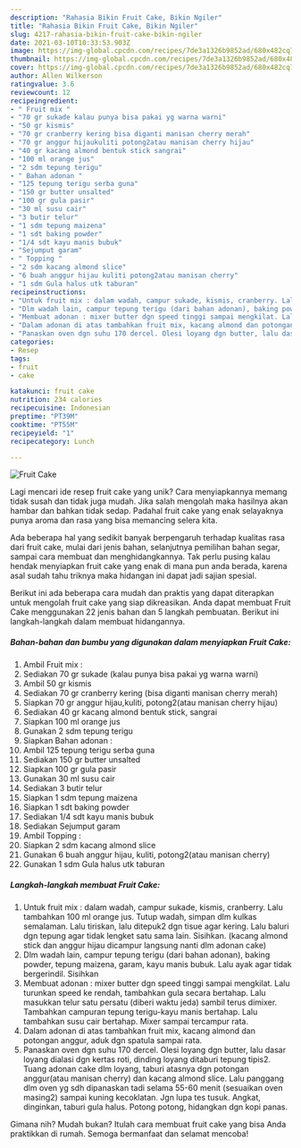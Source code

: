 ```yaml
---
description: "Rahasia Bikin Fruit Cake, Bikin Ngiler"
title: "Rahasia Bikin Fruit Cake, Bikin Ngiler"
slug: 4217-rahasia-bikin-fruit-cake-bikin-ngiler
date: 2021-03-10T10:33:53.903Z
image: https://img-global.cpcdn.com/recipes/7de3a1326b9852ad/680x482cq70/fruit-cake-foto-resep-utama.jpg
thumbnail: https://img-global.cpcdn.com/recipes/7de3a1326b9852ad/680x482cq70/fruit-cake-foto-resep-utama.jpg
cover: https://img-global.cpcdn.com/recipes/7de3a1326b9852ad/680x482cq70/fruit-cake-foto-resep-utama.jpg
author: Allen Wilkerson
ratingvalue: 3.6
reviewcount: 12
recipeingredient:
- " Fruit mix "
- "70 gr sukade kalau punya bisa pakai yg warna warni"
- "50 gr kismis"
- "70 gr cranberry kering bisa diganti manisan cherry merah"
- "70 gr anggur hijaukuliti potong2atau manisan cherry hijau"
- "40 gr kacang almond bentuk stick sangrai"
- "100 ml orange jus"
- "2 sdm tepung terigu"
- " Bahan adonan "
- "125 tepung terigu serba guna"
- "150 gr butter unsalted"
- "100 gr gula pasir"
- "30 ml susu cair"
- "3 butir telur"
- "1 sdm tepung maizena"
- "1 sdt baking powder"
- "1/4 sdt kayu manis bubuk"
- "Sejumput garam"
- " Topping "
- "2 sdm kacang almond slice"
- "6 buah anggur hijau kuliti potong2atau manisan cherry"
- "1 sdm Gula halus utk taburan"
recipeinstructions:
- "Untuk fruit mix : dalam wadah, campur sukade, kismis, cranberry. Lalu tambahkan 100 ml orange jus. Tutup wadah, simpan dlm kulkas semalaman. Lalu tiriskan, lalu ditepuk2 dgn tisue agar kering. Lalu baluri dgn tepung agar tidak lengket satu sama lain. Sisihkan. (kacang almond stick dan anggur hijau dicampur langsung nanti dlm adonan cake)"
- "Dlm wadah lain, campur tepung terigu (dari bahan adonan), baking powder, tepung maizena, garam, kayu manis bubuk. Lalu ayak agar tidak bergerindil. Sisihkan"
- "Membuat adonan : mixer butter dgn speed tinggi sampai mengkilat. Lalu turunkan speed ke rendah, tambahkan gula secara bertahap. Lalu masukkan telur satu persatu (diberi waktu jeda) sambil terus dimixer. Tambahkan campuran tepung terigu-kayu manis bertahap. Lalu tambahkan susu cair bertahap. Mixer sampai tercampur rata."
- "Dalam adonan di atas tambahkan fruit mix, kacang almond dan potongan anggur, aduk dgn spatula sampai rata."
- "Panaskan oven dgn suhu 170 dercel. Olesi loyang dgn butter, lalu dasar loyang dialasi dgn kertas roti, dinding loyang ditaburi tepung tipis2. Tuang adonan cake dlm loyang, taburi atasnya dgn potongan anggur(atau manisan cherry) dan kacang almond slice. Lalu panggang dlm oven yg sdh dipanaskan tadi selama 55-60 menit (sesuaikan oven masing2) sampai kuning kecoklatan. Jgn lupa tes tusuk. Angkat, dinginkan, taburi gula halus. Potong potong, hidangkan dgn kopi panas."
categories:
- Resep
tags:
- fruit
- cake

katakunci: fruit cake 
nutrition: 234 calories
recipecuisine: Indonesian
preptime: "PT39M"
cooktime: "PT55M"
recipeyield: "1"
recipecategory: Lunch

---
```



![Fruit Cake](https://img-global.cpcdn.com/recipes/7de3a1326b9852ad/680x482cq70/fruit-cake-foto-resep-utama.jpg)

Lagi mencari ide resep fruit cake yang unik? Cara menyiapkannya memang tidak susah dan tidak juga mudah. Jika salah mengolah maka hasilnya akan hambar dan bahkan tidak sedap. Padahal fruit cake yang enak selayaknya punya aroma dan rasa yang bisa memancing selera kita.

Ada beberapa hal yang sedikit banyak berpengaruh terhadap kualitas rasa dari fruit cake, mulai dari jenis bahan, selanjutnya pemilihan bahan segar, sampai cara membuat dan menghidangkannya. Tak perlu pusing kalau hendak menyiapkan fruit cake yang enak di mana pun anda berada, karena asal sudah tahu triknya maka hidangan ini dapat jadi sajian spesial.




Berikut ini ada beberapa cara mudah dan praktis yang dapat diterapkan untuk mengolah fruit cake yang siap dikreasikan. Anda dapat membuat Fruit Cake menggunakan 22 jenis bahan dan 5 langkah pembuatan. Berikut ini langkah-langkah dalam membuat hidangannya.

<!--inarticleads1-->

##### Bahan-bahan dan bumbu yang digunakan dalam menyiapkan Fruit Cake:

1. Ambil  Fruit mix :
1. Sediakan 70 gr sukade (kalau punya bisa pakai yg warna warni)
1. Ambil 50 gr kismis
1. Sediakan 70 gr cranberry kering (bisa diganti manisan cherry merah)
1. Siapkan 70 gr anggur hijau,kuliti, potong2(atau manisan cherry hijau)
1. Sediakan 40 gr kacang almond bentuk stick, sangrai
1. Siapkan 100 ml orange jus
1. Gunakan 2 sdm tepung terigu
1. Siapkan  Bahan adonan :
1. Ambil 125 tepung terigu serba guna
1. Sediakan 150 gr butter unsalted
1. Siapkan 100 gr gula pasir
1. Gunakan 30 ml susu cair
1. Sediakan 3 butir telur
1. Siapkan 1 sdm tepung maizena
1. Siapkan 1 sdt baking powder
1. Sediakan 1/4 sdt kayu manis bubuk
1. Sediakan Sejumput garam
1. Ambil  Topping :
1. Siapkan 2 sdm kacang almond slice
1. Gunakan 6 buah anggur hijau, kuliti, potong2(atau manisan cherry)
1. Gunakan 1 sdm Gula halus utk taburan




<!--inarticleads2-->

##### Langkah-langkah membuat Fruit Cake:

1. Untuk fruit mix : dalam wadah, campur sukade, kismis, cranberry. Lalu tambahkan 100 ml orange jus. Tutup wadah, simpan dlm kulkas semalaman. Lalu tiriskan, lalu ditepuk2 dgn tisue agar kering. Lalu baluri dgn tepung agar tidak lengket satu sama lain. Sisihkan. (kacang almond stick dan anggur hijau dicampur langsung nanti dlm adonan cake)
1. Dlm wadah lain, campur tepung terigu (dari bahan adonan), baking powder, tepung maizena, garam, kayu manis bubuk. Lalu ayak agar tidak bergerindil. Sisihkan
1. Membuat adonan : mixer butter dgn speed tinggi sampai mengkilat. Lalu turunkan speed ke rendah, tambahkan gula secara bertahap. Lalu masukkan telur satu persatu (diberi waktu jeda) sambil terus dimixer. Tambahkan campuran tepung terigu-kayu manis bertahap. Lalu tambahkan susu cair bertahap. Mixer sampai tercampur rata.
1. Dalam adonan di atas tambahkan fruit mix, kacang almond dan potongan anggur, aduk dgn spatula sampai rata.
1. Panaskan oven dgn suhu 170 dercel. Olesi loyang dgn butter, lalu dasar loyang dialasi dgn kertas roti, dinding loyang ditaburi tepung tipis2. Tuang adonan cake dlm loyang, taburi atasnya dgn potongan anggur(atau manisan cherry) dan kacang almond slice. Lalu panggang dlm oven yg sdh dipanaskan tadi selama 55-60 menit (sesuaikan oven masing2) sampai kuning kecoklatan. Jgn lupa tes tusuk. Angkat, dinginkan, taburi gula halus. Potong potong, hidangkan dgn kopi panas.




Gimana nih? Mudah bukan? Itulah cara membuat fruit cake yang bisa Anda praktikkan di rumah. Semoga bermanfaat dan selamat mencoba!
